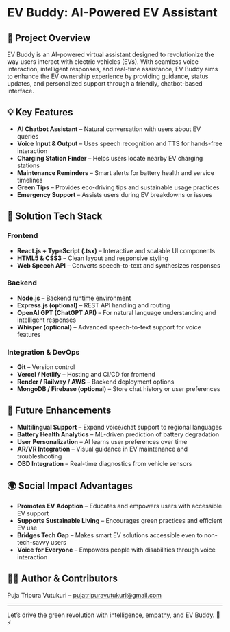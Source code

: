 # EV Buddy: AI-Powered EV Assistant

## 🚀 Project Overview
EV Buddy is an AI-powered virtual assistant designed to revolutionize the way users interact with electric vehicles (EVs). With seamless voice interaction, intelligent responses, and real-time assistance, EV Buddy aims to enhance the EV ownership experience by providing guidance, status updates, and personalized support through a friendly, chatbot-based interface.

## 💡 Key Features
- **AI Chatbot Assistant** – Natural conversation with users about EV queries
- **Voice Input & Output** – Uses speech recognition and TTS for hands-free interaction
- **Charging Station Finder** – Helps users locate nearby EV charging stations
- **Maintenance Reminders** – Smart alerts for battery health and service timelines
- **Green Tips** – Provides eco-driving tips and sustainable usage practices
- **Emergency Support** – Assists users during EV breakdowns or issues

## 🧠 Solution Tech Stack

### Frontend
- **React.js + TypeScript (.tsx)** – Interactive and scalable UI components
- **HTML5 & CSS3** – Clean layout and responsive styling
- **Web Speech API** – Converts speech-to-text and synthesizes responses

### Backend
- **Node.js** – Backend runtime environment
- **Express.js (optional)** – REST API handling and routing
- **OpenAI GPT (ChatGPT API)** – For natural language understanding and intelligent responses
- **Whisper (optional)** – Advanced speech-to-text support for voice features

### Integration & DevOps
- **Git** – Version control
- **Vercel / Netlify** – Hosting and CI/CD for frontend
- **Render / Railway / AWS** – Backend deployment options
- **MongoDB / Firebase (optional)** – Store chat history or user preferences

## 🌱 Future Enhancements
- **Multilingual Support** – Expand voice/chat support to regional languages
- **Battery Health Analytics** – ML-driven prediction of battery degradation
- **User Personalization** – AI learns user preferences over time
- **AR/VR Integration** – Visual guidance in EV maintenance and troubleshooting
- **OBD Integration** – Real-time diagnostics from vehicle sensors

## 🌍 Social Impact Advantages
- **Promotes EV Adoption** – Educates and empowers users with accessible EV support
- **Supports Sustainable Living** – Encourages green practices and efficient EV use
- **Bridges Tech Gap** – Makes smart EV solutions accessible even to non-tech-savvy users
- **Voice for Everyone** – Empowers people with disabilities through voice interaction

## 🧑‍💻 Author & Contributors
Puja Tripura Vutukuri – [pujatripuravutukuri@gmail.com](mailto:pujatripuravutukuri@gmail.com)

---
Let’s drive the green revolution with intelligence, empathy, and EV Buddy. 🌱⚡

